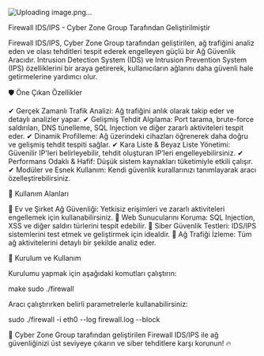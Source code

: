 ![Uploading image.png…]()

Firewall IDS/IPS - Cyber Zone Group Tarafından Geliştirilmiştir

Firewall IDS/IPS, Cyber Zone Group tarafından geliştirilen, ağ trafiğini analiz eden ve olası tehditleri tespit ederek engelleyen güçlü bir Ağ Güvenlik Aracıdır. Intrusion Detection System (IDS) ve Intrusion Prevention System (IPS) özelliklerini bir araya getirerek, kullanıcıların ağlarını daha güvenli hale getirmelerine yardımcı olur.

🛡 Öne Çıkan Özellikler

✔ Gerçek Zamanlı Trafik Analizi: Ağ trafiğini anlık olarak takip eder ve detaylı analizler yapar.
✔ Gelişmiş Tehdit Algılama: Port tarama, brute-force saldırıları, DNS tünelleme, SQL Injection ve diğer zararlı aktiviteleri tespit eder.
✔ Dinamik Profilleme: Ağ üzerindeki cihazları öğrenerek daha doğru ve gelişmiş tehdit tespiti sağlar.
✔ Kara Liste & Beyaz Liste Yönetimi: Güvenilir IP'leri belirleyebilir, tehdit oluşturan IP’leri engelleyebilirsiniz.
✔ Performans Odaklı & Hafif: Düşük sistem kaynakları tüketimiyle etkili çalışır.
✔ Modüler ve Esnek Kullanım: Kendi güvenlik kurallarınızı tanımlayarak aracı özelleştirebilirsiniz.

📌 Kullanım Alanları

🔹 Ev ve Şirket Ağ Güvenliği: Yetkisiz erişimleri ve zararlı aktiviteleri engellemek için kullanabilirsiniz.
🔹 Web Sunucularını Koruma: SQL Injection, XSS ve diğer saldırı türlerini tespit edebilir.
🔹 Siber Güvenlik Testleri: IDS/IPS sistemlerini test etmek ve geliştirmek için idealdir.
🔹 Ağ Trafiği İzleme: Tüm ağ aktivitelerini detaylı bir şekilde analiz eder.

🚀 Kurulum ve Kullanım

Kurulumu yapmak için aşağıdaki komutları çalıştırın:

make
sudo ./firewall 

Aracı çalıştırırken belirli parametrelerle kullanabilirsiniz:

sudo ./firewall -i eth0 --log firewall.log --block

📢 Cyber Zone Group tarafından geliştirilen Firewall IDS/IPS ile ağ güvenliğinizi üst seviyeye çıkarın ve siber tehditlere karşı korunun! 🔥
